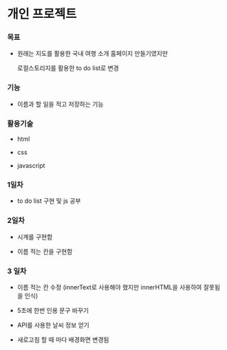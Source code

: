 # 개인 프로젝트

### 목표

- 원래는 지도를 활용한 국내 여행 소개 홈페이지 만들기였지만 

  로컬스토리지를 활용한 to do list로 변경

### 기능

- 이름과 할 일을 적고 저장하는 기능

### 활용기술 

- html

- css

- javascript



### 1일차

- to do list 구현 및 js 공부 

### 2일차

- 시계를 구현함

- 이름 적는 칸을 구현함

### 3 일차

- 이름 적는 칸 수정 (innerText로 사용해야 했지만 innerHTML을 사용하여 잘못됨을 인식)

- 5초에 한번 인용 문구 바꾸기
- API를 사용한 날씨 정보 얻기

- 새로고침 할 때 마다 배경화면 변경됨




